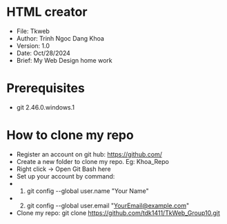 # HTML creator
* File:     Tkweb
* Author:   Trinh Ngoc Dang Khoa
* Version:  1.0
* Date:     Oct/28/2024
* Brief:    My Web Design home work

# Prerequisites
* git       2.46.0.windows.1

# How to clone my repo
* Register an account on git hub: https://github.com/
* Create a new folder to clone my repo. Eg: Khoa_Repo
* Right click -> Open Git Bash here
* Set up your account by command:
* 1. git config --global user.name "Your Name"
* 2. git config --global user.email "YourEmail@example.com"
* Clone my repo: git clone https://github.com/tdk1411/TkWeb_Group10.git
